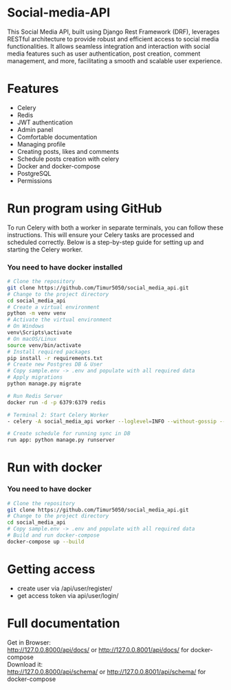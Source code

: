 ﻿# Social-media-API

This Social Media API, built using Django Rest Framework (DRF), leverages RESTful architecture to provide robust and efficient access to social media functionalities. It allows seamless integration and interaction with social media features such as user authentication, post creation, comment management, and more, facilitating a smooth and scalable user experience.

# Features
- Celery
- Redis
- JWT authentication
- Admin panel
- Comfortable documentation
- Managing profile
- Creating posts, likes and comments
- Schedule posts creation with celery
- Docker and docker-compose
- PostgreSQL
- Permissions

# Run program using GitHub
To run Celery with both a worker in separate terminals, you can follow these instructions. This will ensure your Celery tasks are processed and scheduled correctly. Below is a step-by-step guide for setting up and starting the Celery worker.

### You need to have docker installed
```sh
# Clone the repository
git clone https://github.com/Timur5050/social_media_api.git
# Change to the project directory
cd social_media_api
# Create a virtual environment
python -m venv venv
# Activate the virtual environment
# On Windows
venv\Scripts\activate
# On macOS/Linux
source venv/bin/activate
# Install required packages
pip install -r requirements.txt
# Create new Postgres DB & User
# Copy sample.env -> .env and populate with all required data 
# Apply migrations
python manage.py migrate

# Run Redis Server
docker run -d -p 6379:6379 redis

# Terminal 2: Start Celery Worker
- celery -A social_media_api worker --loglevel=INFO --without-gossip --without-mingle --without-heartbeat -Ofair --pool=solo

# Create schedule for running sync in DB
run app: python manage.py runserver
```

# Run with docker
### You need to have docker
```sh
# Clone the repository
git clone https://github.com/Timur5050/social_media_api.git
# Change to the project directory
cd social_media_api
# Copy sample.env -> .env and populate with all required data 
# Build and run docker-compose
docker-compose up --build
```

# Getting access
- create user via /api/user/register/
- get access token via api/user/login/

# Full documentation
Get in Browser:
<br>
http://127.0.0.8000/api/docs/ or http://127.0.0.8001/api/docs/ for docker-compose
<br>
Download it:
<br>
http://127.0.0.8000/api/schema/ or http://127.0.0.8001/api/schema/ for docker-compose
